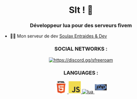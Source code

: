 <h1 align="center">Slt ! 🌌</h1>
<h3 align="center">Développeur lua pour des serveurs fivem</h3>

- 👨‍💻 Mon serveur de dev [Soulax Entraides & Dev](https://discord.gg/E4hxmMGpvB)

<h3 align="center">SOCIAL NETWORKS :</h3>
<p align="center">
<a href="https://discord.gg/https://discord.gg/" target="blank"><img align="center" src="https://raw.githubusercontent.com/rahuldkjain/github-profile-readme-generator/master/src/images/icons/Social/discord.svg" alt="https://discord.gg/sfreeroam" height="30" width="40" /></a>
</p>

<h3 align="center">LANGUAGES :</h3>
<p align="center"> <a href="https://fr.wikipedia.org/wiki/HTML5" target="_blank" rel="noreferrer"> <img src="https://raw.githubusercontent.com/devicons/devicon/master/icons/html5/html5-original-wordmark.svg" alt="html5" width="40" height="40"/> </a> <a href="https://fr.wikipedia.org/wiki/JavaScript" target="_blank" rel="noreferrer"> <img src="https://raw.githubusercontent.com/devicons/devicon/master/icons/javascript/javascript-original.svg" alt="javascript" width="40" height="40"/> </a> <a href="https://fr.wikipedia.org/wiki/Lua" target="_blank" rel="noreferrer"> <img src="https://upload.wikimedia.org/wikipedia/commons/c/cf/Lua-Logo.svg" alt="lua" width="40" height="40"/> </a> <a href="https://fr.wikipedia.org/wiki/PHP" target="_blank" rel="noreferrer"> <img src="https://raw.githubusercontent.com/devicons/devicon/master/icons/php/php-original.svg" alt="php" width="40" height="40"/> </a> </p>
